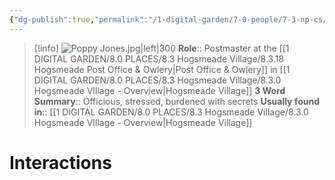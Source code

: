 ```yaml
---
{"dg-publish":true,"permalink":"/1-digital-garden/7-0-people/7-3-np-cs/poppy-jones/","tags":["#person","#hogsmeade","#hogsmeade-resident","#local-official"]}
---
```


>[!info] 
>![Poppy Jones.jpg|left|300](/img/user/1%20DIGITAL%20GARDEN/7.0%20PEOPLE/7.3%20NPCs/Headshots/Poppy%20Jones.jpg)
>**Role**:: Postmaster at the [[1 DIGITAL GARDEN/8.0 PLACES/8.3 Hogsmeade Village/8.3.18 Hogsmeade Post Office & Owlery\|Post Office & Owlery]] in [[1 DIGITAL GARDEN/8.0 PLACES/8.3 Hogsmeade Village/8.3.0 Hogsmeade VIllage - Overview\|Hogsmeade Village]]
>**3 Word Summary**:: Officious, stressed, burdened with secrets
>**Usually found in**:: [[1 DIGITAL GARDEN/8.0 PLACES/8.3 Hogsmeade Village/8.3.0 Hogsmeade VIllage - Overview\|Hogsmeade Village]]

# Interactions


